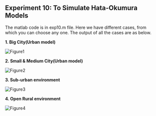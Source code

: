 ## Experiment 10: To Simulate Hata-Okumura Models

The matlab code is in exp10.m file. Here we have different cases, from which you can choose any one. The output of all the cases are as below.

**1. Big City(Urban model)**

![Figure1](https://github.com/smitshah99/Wireless-and-Mobile-Communication/blob/main/Exp10%20-%20Hata-Okumura%20Model/Figure1.jpg)

**2. Small & Medium City(Urban model)**

![Figure2](https://github.com/smitshah99/Wireless-and-Mobile-Communication/blob/main/Exp10%20-%20Hata-Okumura%20Model/Figure2.jpg)

**3. Sub-urban environment**

![Figure3](https://github.com/smitshah99/Wireless-and-Mobile-Communication/blob/main/Exp10%20-%20Hata-Okumura%20Model/Figure3.jpg)

**4. Open Rural environment**

![Figure4](https://github.com/smitshah99/Wireless-and-Mobile-Communication/blob/main/Exp10%20-%20Hata-Okumura%20Model/Figure4.jpg)
